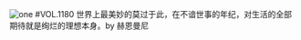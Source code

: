 ![one](http://image.wufazhuce.com/FvlmxhxKphfS2OWjK2XIQ_czazB-)
#VOL.1180
世界上最美妙的莫过于此，在不谙世事的年纪，对生活的全部期待就是绚烂的理想本身。by 赫恩曼尼